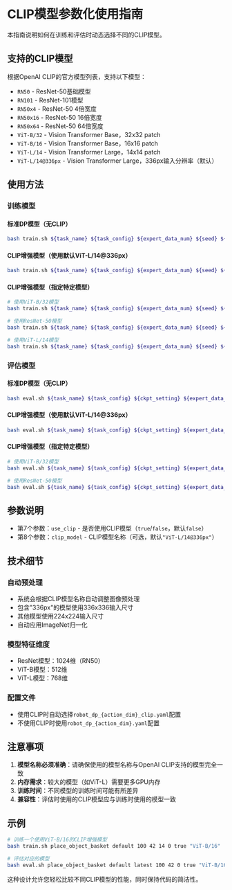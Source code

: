 # CLIP模型参数化使用指南

本指南说明如何在训练和评估时动态选择不同的CLIP模型。

## 支持的CLIP模型

根据OpenAI CLIP的官方模型列表，支持以下模型：

- `RN50` - ResNet-50基础模型
- `RN101` - ResNet-101模型
- `RN50x4` - ResNet-50 4倍宽度
- `RN50x16` - ResNet-50 16倍宽度
- `RN50x64` - ResNet-50 64倍宽度
- `ViT-B/32` - Vision Transformer Base，32x32 patch
- `ViT-B/16` - Vision Transformer Base，16x16 patch
- `ViT-L/14` - Vision Transformer Large，14x14 patch
- `ViT-L/14@336px` - Vision Transformer Large，336px输入分辨率（默认）

## 使用方法

### 训练模型

#### 标准DP模型（无CLIP）
```bash
bash train.sh ${task_name} ${task_config} ${expert_data_num} ${seed} ${action_dim} ${gpu_id}
```

#### CLIP增强模型（使用默认ViT-L/14@336px）
```bash
bash train.sh ${task_name} ${task_config} ${expert_data_num} ${seed} ${action_dim} ${gpu_id} true
```

#### CLIP增强模型（指定特定模型）
```bash
# 使用ViT-B/32模型
bash train.sh ${task_name} ${task_config} ${expert_data_num} ${seed} ${action_dim} ${gpu_id} true "ViT-B/32"

# 使用ResNet-50模型
bash train.sh ${task_name} ${task_config} ${expert_data_num} ${seed} ${action_dim} ${gpu_id} true "RN50"

# 使用ViT-L/14模型
bash train.sh ${task_name} ${task_config} ${expert_data_num} ${seed} ${action_dim} ${gpu_id} true "ViT-L/14"
```

### 评估模型

#### 标准DP模型（无CLIP）
```bash
bash eval.sh ${task_name} ${task_config} ${ckpt_setting} ${expert_data_num} ${seed} ${gpu_id}
```

#### CLIP增强模型（使用默认ViT-L/14@336px）
```bash
bash eval.sh ${task_name} ${task_config} ${ckpt_setting} ${expert_data_num} ${seed} ${gpu_id} true
```

#### CLIP增强模型（指定特定模型）
```bash
# 使用ViT-B/32模型
bash eval.sh ${task_name} ${task_config} ${ckpt_setting} ${expert_data_num} ${seed} ${gpu_id} true "ViT-B/32"

# 使用ResNet-50模型
bash eval.sh ${task_name} ${task_config} ${ckpt_setting} ${expert_data_num} ${seed} ${gpu_id} true "RN50"
```

## 参数说明

- 第7个参数：`use_clip` - 是否使用CLIP模型（`true`/`false`，默认`false`）
- 第8个参数：`clip_model` - CLIP模型名称（可选，默认`"ViT-L/14@336px"`）

## 技术细节

### 自动预处理
- 系统会根据CLIP模型名称自动调整图像预处理
- 包含"336px"的模型使用336x336输入尺寸
- 其他模型使用224x224输入尺寸
- 自动应用ImageNet归一化

### 模型特征维度
- ResNet模型：1024维（RN50）
- ViT-B模型：512维
- ViT-L模型：768维

### 配置文件
- 使用CLIP时自动选择`robot_dp_{action_dim}_clip.yaml`配置
- 不使用CLIP时使用`robot_dp_{action_dim}.yaml`配置

## 注意事项

1. **模型名称必须准确**：请确保使用的模型名称与OpenAI CLIP支持的模型完全一致
2. **内存需求**：较大的模型（如ViT-L）需要更多GPU内存
3. **训练时间**：不同模型的训练时间可能有所差异
4. **兼容性**：评估时使用的CLIP模型应与训练时使用的模型一致

## 示例

```bash
# 训练一个使用ViT-B/16的CLIP增强模型
bash train.sh place_object_basket default 100 42 14 0 true "ViT-B/16"

# 评估对应的模型
bash eval.sh place_object_basket default latest 100 42 0 true "ViT-B/16"
```

这种设计允许您轻松比较不同CLIP模型的性能，同时保持代码的简洁性。